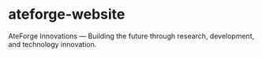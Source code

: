 # ateforge-website
AteForge Innovations — Building the future through research, development, and technology innovation.
